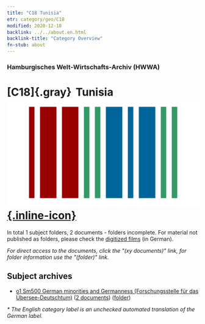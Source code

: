 ```yaml
---
title: "C18 Tunisia"
etr: category/geo/C18
modified: 2020-12-18
backlink: ../../about.en.html
backlink-title: "Category Overview"
fn-stub: about
---
```


### Hamburgisches Welt-Wirtschafts-Archiv (HWWA)
# [C18]{.gray}&#8201; Tunisia&#160; [![Wikidata item](/images/Wikidata-logo.svg){.inline-icon}](http://www.wikidata.org/entity/Q948)





In total 1 subject folders, 2 documents - folders incomplete.
For material not published as folders, please check the [digitized films](/film/h1_sh) (in German).

_For direct access to the documents, click the "(xy documents)" link, for folder information use the "(folder)" link._

## Subject archives


  - [o1 Sm500 German minorities and Germanness (Forschungsstelle für das Übersee-Deutschtum)](../../../subject/about.en.html#o1_Sm500) (<a href="https://dfg-viewer.de/show/?tx_dlf[id]=https://pm20.zbw.eu/mets/sh/1413xx/141353/1459xx/145911/public.mets.en.xml" target="_blank">2 documents</a>) ([folder](http://purl.org/pressemappe20/folder/sh/141353,145911))


_* The English category label is an unchecked automated translation of the German label._


